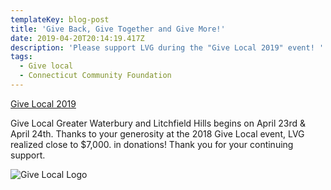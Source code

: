 ```yaml
---
templateKey: blog-post
title: 'Give Back, Give Together and Give More!'
date: 2019-04-20T20:14:19.417Z
description: 'Please support LVG during the "Give Local 2019" event! '
tags:
  - Give local
  - Connecticut Community Foundation
---
```

[Give Local 2019](https://www.givelocalccf.org/organizations/literacy-volunteers-on-the-green)

Give Local Greater Waterbury and Litchfield Hills begins on April 23rd & April 24th. Thanks to your generosity at the 2018 Give Local event, LVG realized close to $7,000. in donations! Thank you for your continuing support.

![Give Local Logo](/img/givelocal_2019.jpg "Give Local")
